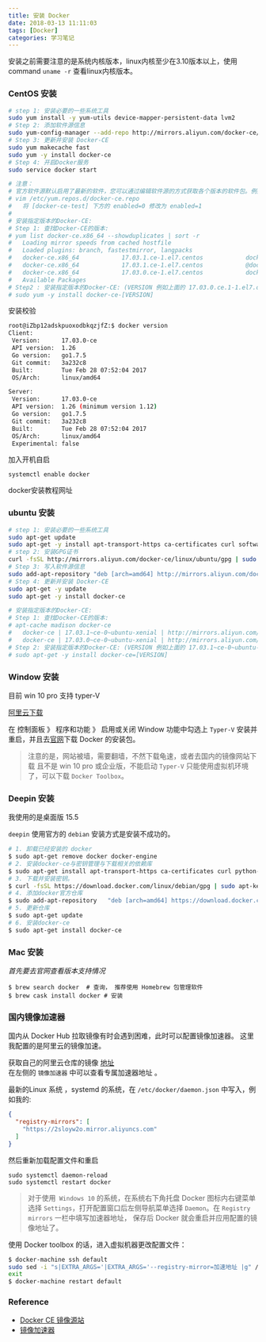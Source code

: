 ```yaml
---
title: 安装 Docker
date: 2018-03-13 11:11:03
tags: [Docker]
categories: 学习笔记
---
```


安装之前需要注意的是系统内核版本，linux内核至少在3.10版本以上，使用 command `uname -r` 查看linux内核版本。

<!--more-->

### CentOS 安装
```bash
# step 1: 安装必要的一些系统工具
sudo yum install -y yum-utils device-mapper-persistent-data lvm2
# Step 2: 添加软件源信息
sudo yum-config-manager --add-repo http://mirrors.aliyun.com/docker-ce/linux/centos/docker-ce.repo
# Step 3: 更新并安装 Docker-CE
sudo yum makecache fast
sudo yum -y install docker-ce
# Step 4: 开启Docker服务
sudo service docker start

# 注意：
# 官方软件源默认启用了最新的软件，您可以通过编辑软件源的方式获取各个版本的软件包。例如官方并没有将测试版本的软件源置为可用，你可以通过以下方式开启。同理可以开启各种测试版本等。
# vim /etc/yum.repos.d/docker-ce.repo
#   将 [docker-ce-test] 下方的 enabled=0 修改为 enabled=1
#
# 安装指定版本的Docker-CE:
# Step 1: 查找Docker-CE的版本:
# yum list docker-ce.x86_64 --showduplicates | sort -r
#   Loading mirror speeds from cached hostfile
#   Loaded plugins: branch, fastestmirror, langpacks
#   docker-ce.x86_64            17.03.1.ce-1.el7.centos            docker-ce-stable
#   docker-ce.x86_64            17.03.1.ce-1.el7.centos            @docker-ce-stable
#   docker-ce.x86_64            17.03.0.ce-1.el7.centos            docker-ce-stable
#   Available Packages
# Step2 : 安装指定版本的Docker-CE: (VERSION 例如上面的 17.03.0.ce.1-1.el7.centos)
# sudo yum -y install docker-ce-[VERSION]
```
安装校验
```bash
root@iZbp12adskpuoxodbkqzjfZ:$ docker version
Client:
 Version:      17.03.0-ce
 API version:  1.26
 Go version:   go1.7.5
 Git commit:   3a232c8
 Built:        Tue Feb 28 07:52:04 2017
 OS/Arch:      linux/amd64

Server:
 Version:      17.03.0-ce
 API version:  1.26 (minimum version 1.12)
 Go version:   go1.7.5
 Git commit:   3a232c8
 Built:        Tue Feb 28 07:52:04 2017
 OS/Arch:      linux/amd64
 Experimental: false
```

加入开机自启
```shell
systemctl enable docker
```
docker安装教程网址


### ubuntu 安装
```bash
# step 1: 安装必要的一些系统工具
sudo apt-get update
sudo apt-get -y install apt-transport-https ca-certificates curl software-properties-common
# step 2: 安装GPG证书
curl -fsSL http://mirrors.aliyun.com/docker-ce/linux/ubuntu/gpg | sudo apt-key add -
# Step 3: 写入软件源信息
sudo add-apt-repository "deb [arch=amd64] http://mirrors.aliyun.com/docker-ce/linux/ubuntu $(lsb_release -cs) stable"
# Step 4: 更新并安装 Docker-CE
sudo apt-get -y update
sudo apt-get -y install docker-ce

# 安装指定版本的Docker-CE:
# Step 1: 查找Docker-CE的版本:
# apt-cache madison docker-ce
#   docker-ce | 17.03.1~ce-0~ubuntu-xenial | http://mirrors.aliyun.com/docker-ce/linux/ubuntu xenial/stable amd64 Packages
#   docker-ce | 17.03.0~ce-0~ubuntu-xenial | http://mirrors.aliyun.com/docker-ce/linux/ubuntu xenial/stable amd64 Packages
# Step 2: 安装指定版本的Docker-CE: (VERSION 例如上面的 17.03.1~ce-0~ubuntu-xenial)
# sudo apt-get -y install docker-ce=[VERSION]
```
### Window 安装 
目前 win 10 pro 支持 typer-V

[阿里云下载](http://mirrors.aliyun.com/docker-toolbox/windows/docker-for-windows/)

在 控制面板 》 程序和功能 》 启用或关闭 Window 功能中勾选上 `Typer-V` 安装并重启，并且去[官网](https://yeasy.gitbooks.io/docker_practice/content/install/windows.html)下载 Docker 的安装包。
>注意的是，网站被墙，需要翻墙，不然下载龟速，或者去国内的镜像网站下载 
>且不是 win 10 pro 或企业版，不能启动 `Typer-V` 只能使用虚拟机环境了，可以下载 `Docker Toolbox`。

### Deepin 安装

我使用的是桌面版 15.5

`deepin` 使用官方的 `debian` 安装方式是安装不成功的。

```bash
# 1. 卸载已经安装的 docker
$ sudo apt-get remove docker docker-engine
# 2. 安装docker-ce与密钥管理与下载相关的依赖库
$ sudo apt-get install apt-transport-https ca-certificates curl python-software-properties software-properties-common
# 3. 下载并安装密钥。
$ curl -fsSL https://download.docker.com/linux/debian/gpg | sudo apt-key add -
# 4. 添加docker官方仓库
$ sudo add-apt-repository   "deb [arch=amd64] https://download.docker.com/linux/debian   wheezy   stable"
# 5. 更新仓库
$ sudo apt-get update
# 6. 安装docker-ce
$ sudo apt-get install docker-ce
```

### Mac 安装

*首先要去官网查看版本支持情况*

```shell
$ brew search docker  # 查询， 推荐使用 Homebrew 包管理软件 
$ brew cask install docker # 安装
```



### 国内镜像加速器

国内从 Docker Hub 拉取镜像有时会遇到困难，此时可以配置镜像加速器。
这里我配置的是阿里云的镜像加速。

获取自己的阿里云仓库的镜像 [地址](https://cr.console.aliyun.com/?spm=a2c4e.11153959.blogcont29941.9.520269d65b5sBo&accounttraceid=7944ca1b-ff8f-4239-91ba-79d103b8e92e#/imageList)  
在左侧的 `镜像加速器` 中可以查看专属加速器地址 。

最新的Linux 系统 ，systemd 的系统，在 `/etc/docker/daemon.json` 中写入，例如我的:
```json
{
  "registry-mirrors": [
    "https://2sloyw2o.mirror.aliyuncs.com"
  ]
}
```
然后重新加载配置文件和重启
```shell
sudo systemctl daemon-reload
sudo systemctl restart docker
```

>对于使用` Windows 10` 的系统，在系统右下角托盘 Docker 图标内右键菜单选择 `Settings`，打开配置窗口后左侧导航菜单选择 `Daemon`。在 `Registry mirrors` 一栏中填写加速器地址， 保存后 Docker 就会重启并应用配置的镜像地址了。



使用 Docker toolbox 的话，进入虚拟机器更改配置文件：

```bash
$ docker-machine ssh default 
sudo sed -i "s|EXTRA_ARGS='|EXTRA_ARGS='--registry-mirror=加速地址 |g" /var/lib/boot2docker/profile 
exit 
$ docker-machine restart default
```



### Reference
* [Docker CE 镜像源站](https://yq.aliyun.com/articles/110806)
* [镜像加速器](https://yeasy.gitbooks.io/docker_practice/content/install/mirror.html)
